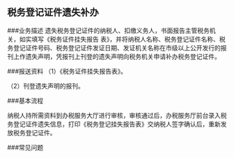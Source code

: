 ## 税务登记证件遗失补办

###业务描述
     遗失税务登记证件的纳税人、扣缴义务人，书面报告主管税务机关，如实填写《税务证件挂失报告
     表》，并将纳税人名称、税务登记证件名称、税务登记证件号码、税务登记证件发证日期、发证机关名称在市级以上公开发行的报刊上作遗失声明，凭报刊上刊登的遗失声明向税务机关申请补办税务登记证件。

###报送资料
（1）《税务证件挂失报告表》。

（2）刊登遗失声明的报刊。

###基本流程

   纳税人持所需资料到办税服务大厅进行审核，审核通过后，办税服务厅前台录入税务登记证件遗失信息，打印《税务登记挂失报告表》交纳税人签字确认后，重新发放税务登记证件。

###常见问题
